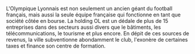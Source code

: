 L'Olympique Lyonnais est non seulement un ancien géant du football français, mais aussi la seule équipe française qui fonctionne en tant que société côtée en bourse. La holding OL est un dédale de plus de 15 entreprises dans des secteurs aussi divers que le bâtiments, les télécommunications, le tourisme et plus encore. En dépit de ces sources de revenus, la ville subventionne abondamment le club, l'exonère de certaines taxes et finance son centre de formation.